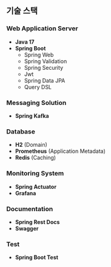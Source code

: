 ## 기술 스택

### Web Application Server
- **Java 17**
- **Spring Boot**
    - Spring Web
    - Spring Validation
    - Spring Security
    - Jwt
    - Spring Data JPA
    - Query DSL

### Messaging Solution
- **Spring Kafka**

### Database
- **H2** (Domain)
- **Prometheus** (Application Metadata)
- **Redis** (Caching)

### Monitoring System
- **Spring Actuator**
- **Grafana**

### Documentation
- **Spring Rest Docs**
- **Swagger**

### Test
- **Spring Boot Test**
